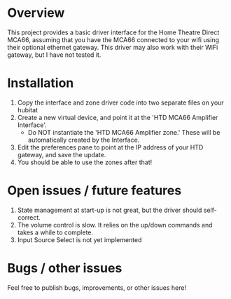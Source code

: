 # Overview
This project provides a basic driver interface for the Home Theatre Direct MCA66,
assuming that you have the MCA66 connected to your wifi using their optional
ethernet gateway. This driver may also work with their WiFi gateway, but I have
not tested it.

# Installation
1. Copy the interface and zone driver code into two separate files on your hubitat
2. Create a new virtual device, and point it at the 'HTD MCA66 Amplifier Interface'.
    - Do NOT instantiate the 'HTD MCA66 Amplifier zone.' These will be
  automatically created by the Interface.
3. Edit the preferences pane to point at the IP address of your HTD gateway, and
save the update.
4. You should be able to use the zones after that!

# Open issues / future features
1. State management at start-up is not great, but the driver should self-
correct.
2. The volume control is slow. It relies on the up/down commands and takes a
while to complete.
3. Input Source Select is not yet implemented

# Bugs / other issues
Feel free to publish bugs, improvements, or other issues here!
